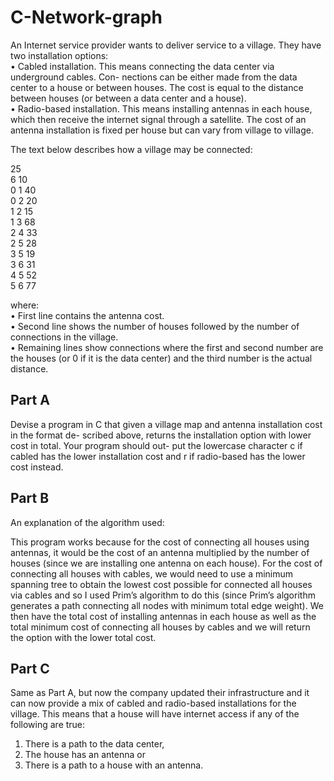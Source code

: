 # C-Network-graph

An Internet service provider wants to deliver service to a village. They have two installation
options:  
• Cabled installation. This means connecting the data center via underground cables. Con-
nections can be either made from the data center to a house or between houses. The cost is
equal to the distance between houses (or between a data center and a house).  
• Radio-based installation. This means installing antennas in each house, which then receive
the internet signal through a satellite. The cost of an antenna installation is fixed per house
but can vary from village to village.  
  
The text below describes how a village may be connected:  

 25  
 6 10  
 0 1 40  
 0 2 20  
 1 2 15  
 1 3 68  
 2 4 33  
 2 5 28  
 3 5 19  
 3 6 31  
 4 5 52  
 5 6 77  
  
where:  
• First line contains the antenna cost.  
• Second line shows the number of houses followed by the number of connections in the
village.  
• Remaining lines show connections where the first and second number are the houses (or 0 if
it is the data center) and the third number is the actual distance.  

## Part A
Devise a program in C that given a village map and antenna installation cost in the format de-
scribed above, returns the installation option with lower cost in total. Your program should out-
put the lowercase character c if cabled has the lower installation cost and r if radio-based has the
lower cost instead.

## Part B
An explanation of the algorithm used:

This program works because for the cost of connecting all houses using antennas, it would be the
cost of an antenna multiplied by the number of houses (since we are installing one antenna on each
house). For the cost of connecting all houses with cables, we would need to use a minimum
spanning tree to obtain the lowest cost possible for connected all houses via cables and so I used
Prim’s algorithm to do this (since Prim’s algorithm generates a path connecting all nodes with
minimum total edge weight). We then have the total cost of installing antennas in each house as
well as the total minimum cost of connecting all houses by cables and we will return the option with
the lower total cost.

## Part C
Same as Part A, but now the company updated their infrastructure and it can now provide a mix
of cabled and radio-based installations for the village. This means that a house will have internet
access if any of the following are true:
1. There is a path to the data center,
2. The house has an antenna or
3. There is a path to a house with an antenna.
